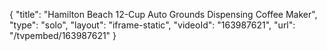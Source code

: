 {
    "title": "Hamilton Beach 12-Cup Auto Grounds Dispensing Coffee Maker",
    "type": "solo",
    "layout": "iframe-static",
    "videoId": "163987621",
    "url": "\/tvpembed\/163987621"
}